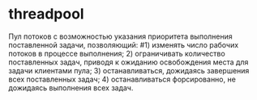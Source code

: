 # threadpool

Пул потоков с возможностью указания приоритета выполнения поставленной задачи, позволяющий:
#1) изменять число рабочих потоков в процессе выполнения;
2) ограничивать количество поставленных задач, приводя к ожиданию освобождения места для задачи клиентами пула;
3) останавливаться, дожидаясь завершения всех поставленных задач;
4) останавливаться форсированно, не дожидаясь выполнения всех задач.

